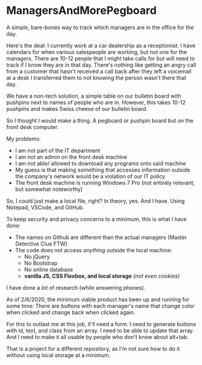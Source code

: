 # ManagersAndMorePegboard
A simple, bare-bones way to track which managers are in the office for the day.

Here's the deal: I currently work at a car dealership as a receptionist. I have calendars for when various salespeople are working, but *not* one for the managers. There are 10-12 people that I might take calls for but will need to track if I know they are in that day. There's nothing like getting an angry call from a customer that hasn't received a call back after they left a voicemail at a desk I transferred them to not knowing the person wasn't there that day.

We have a non-tech solution, a simple table on our bulletin board with pushpins next to names of people who are in. However, this takes 10-12 pushpins and makes Swiss cheese of our bulletin board. 

So I thought I would make a thing. A pegboard or pushpin board but on the front desk computer.

My problems:
- I am not part of the IT department
- I am not an admin on the front desk machine 
- I am not able/ allowed to download any programs onto said machine
- My guess is that making something that accesses information outside the company's network would be a violation of our IT policy
- The front desk machine is running Windows 7 Pro (not entirely relevant, but somewhat noteworthy)

So, I could just make a local file, right? In theory, yes. And I have. Using Notepad, VSCode, and GitHub.

To keep security and privacy concerns to a minimum, this is what I have done:
- The names on Github are different than the actual managers (Master Detective Clue FTW)
- The code does not access *anything* outside the local machine:
  - No jQuery
  - No Bootstrap
  - No online database
  - **vanilla JS, CSS Flexbox, and local storage** *(not even cookies)*

I have done a *lot* of research (while answering phones).

As of 2/6/2020, the minimum viable product has been up and running for some time: There are buttons with each manager's name that change color when clicked and change back when clicked again.

For this to outlast me at this job, it'll need a form. I need to generate buttons with id, text, and class from an array. I need to be able to update that array. And I need to make it all usable by people who don't know about alt+tab.

That is a project for a different repository, as I'm not sure how to do it without using local storage at a minimum.

